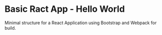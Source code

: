 # Basic Ract App - Hello World

Minimal structure for a React Application using Bootstrap and Webpack for build.
